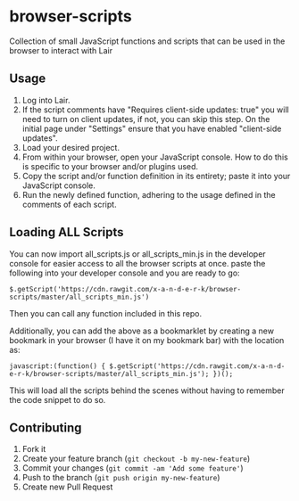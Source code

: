 browser-scripts
====================

Collection of small JavaScript functions and scripts that can be used in the browser to interact with Lair

## Usage

1. Log into Lair.
2. If the script comments have "Requires client-side updates: true" you will need to turn on client updates, if not, you can skip this step. On the initial page under "Settings" ensure that you have enabled "client-side updates".
3. Load your desired project.
4. From within your browser, open your JavaScript console. How to do this is specific to your browser and/or plugins used.
5. Copy the script and/or function definition in its entirety; paste it into your JavaScript console.
6. Run the newly defined function, adhering to the usage defined in the comments of each script.

## Loading ALL Scripts

You can now import all_scripts.js or all_scripts_min.js in the developer console for easier access to all the browser scripts at once. 
paste the following into your developer console and you are ready to go:

`$.getScript('https://cdn.rawgit.com/x-a-n-d-e-r-k/browser-scripts/master/all_scripts_min.js')`

Then you can call any function included in this repo.

Additionally, you can add the above as a bookmarklet by creating a new bookmark in your browser (I have it on my bookmark bar) with the location as:  

`javascript:(function() { $.getScript('https://cdn.rawgit.com/x-a-n-d-e-r-k/browser-scripts/master/all_scripts_min.js'); })();`

This will load all the scripts behind the scenes without having to remember the code snippet to do so.


## Contributing

1. Fork it
2. Create your feature branch (`git checkout -b my-new-feature`)
3. Commit your changes (`git commit -am 'Add some feature'`)
4. Push to the branch (`git push origin my-new-feature`)
5. Create new Pull Request
